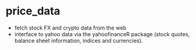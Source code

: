 # price_data
- fetch stock FX and crypto data from the web
- interface to yahoo data via the yahoofinanceR package (stock quotes, balance sheet information, indices and currencies).
